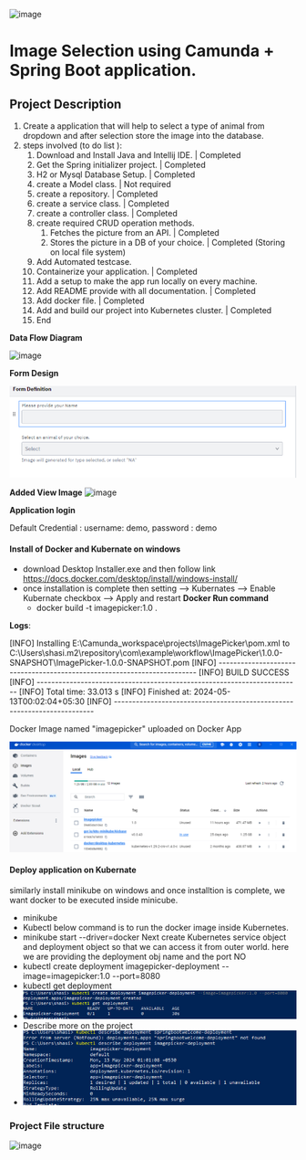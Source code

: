    ![image](https://github.com/shasibhusanJena/ImagePicker/assets/23555157/60aff1e9-851e-417e-8d65-4744fa53dcd4)


# Image Selection using Camunda + Spring Boot application.

## Project Description
1. Create a application that will help to select a type of animal from dropdown and after selection store the image into the database.
2. steps involved (to do list ):
   1. Download and Install Java and Intellij IDE. | Completed
   2. Get the Spring initializer project. | Completed 
   3. H2 or Mysql Database Setup. | Completed 
   4. create a Model class. | Not required 
   5. create a repository. | Completed 
   6. create a service class. | Completed 
   7. create a controller class. | Completed 
   8. create required CRUD operation methods. 
      1. Fetches the picture from an API. | Completed
      2. Stores the picture in a DB of your choice. | Completed (Storing on local file system)
   9. Add Automated testcase.
   10. Containerize your application. | Completed
   11. Add a setup to make the app run locally on every machine.
   12. Add README provide with all documentation. | Completed 
   13. Add docker file. | Completed
   14. Add and build our project into Kubernetes cluster. | Completed
   14. End

**Data Flow Diagram**

![image](https://github.com/shasibhusanJena/ImagePicker/assets/23555157/59c278f3-a964-40e3-be45-c43b8d8773b6)

**Form Design**

![img.png](img.png)

**Added View Image**
![image](https://github.com/shasibhusanJena/ImagePicker/assets/23555157/540269ab-3338-4653-a23e-1b78b185d1de)

**Application login**

Default Credential : username: demo, password : demo

#### Install of Docker and Kubernate on windows
- download Desktop Installer.exe and then follow link
  https://docs.docker.com/desktop/install/windows-install/
- once installation is complete then setting --> Kubernates --> Enable Kubernate checkbox --> Apply and restart
**Docker Run command** 
   - docker build -t imagepicker:1.0 .

**Logs**:

[INFO] Installing E:\Camunda_workspace\projects\ImagePicker\pom.xml to C:\Users\shasi\.m2\repository\com\example\workflow\ImagePicker\1.0.0-SNAPSHOT\ImagePicker-1.0.0-SNAPSHOT.pom
[INFO] ------------------------------------------------------------------------
[INFO] BUILD SUCCESS
[INFO] ------------------------------------------------------------------------
[INFO] Total time:  33.013 s
[INFO] Finished at: 2024-05-13T00:02:04+05:30
[INFO] ------------------------------------------------------------------------

Docker Image named "imagepicker" uploaded on Docker App 

![img_3.png](img_3.png)

#### **Deploy application on Kubernate**
similarly install minikube on windows and once installtion is complete, we want docker to be executed inside minicube.
- minikube
- Kubectl
  below command is to run the docker image inside Kubernetes.
- minikube start --driver=docker
  Next create Kubernetes service object and deployment object so that we can access it from outer world.
  here we are providing the deployment obj name and the port NO
- kubectl create deployment imagepicker-deployment --image=imagepicker:1.0 --port=8080
- kubectl get deployment
- ![img_1.png](img_1.png)
- Describe more on the project
- ![img_2.png](img_2.png)

### **Project File structure**
![image](https://github.com/shasibhusanJena/ImagePicker/assets/23555157/e66fd048-302d-47ff-8de7-833b94615306)


